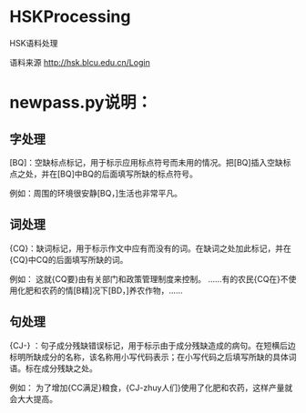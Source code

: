 # HSKProcessing
HSK语料处理

语料来源
http://hsk.blcu.edu.cn/Login


# newpass.py说明：
## 字处理

[BQ]：空缺标点标记，用于标示应用标点符号而未用的情况。把[BQ]插入空缺标点之处，并在[BQ]中BQ的后面填写所缺的标点符号。

例如：周围的环境很安静[BQ，]生活也非常平凡。

## 词处理

{CQ}：缺词标记，用于标示作文中应有而没有的词。在缺词之处加此标记，并在{CQ}中CQ的后面填写所缺的词。

例如：
这就{CQ要}由有关部门和政策管理制度来控制。
……有的农民{CQ在}不使用化肥和农药的情[B精]况下[BD，]养农作物，……

## 句处理
{CJ-} ：句子成分残缺错误标记，用于标示由于成分残缺造成的病句。在短横后边标明所缺成分的名称，该名称用小写代码表示；在小写代码之后填写所缺的具体词语。标在成分残缺之处。

例如：
为了增加{CC满足}粮食，{CJ-zhuy人们}使用了化肥和农药，这样产量就会大大提高。

